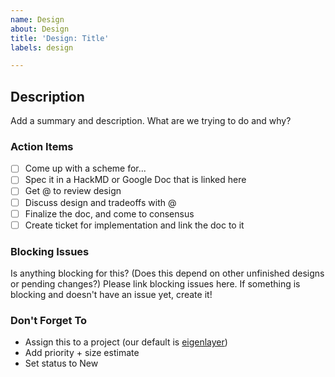 ```yaml
---
name: Design
about: Design
title: 'Design: Title'
labels: design

---
```


## Description
Add a summary and description. What are we trying to do and why?

### Action Items
- [ ] Come up with a scheme for...
- [ ] Spec it in a HackMD or Google Doc that is linked here
- [ ] Get @ to review design
- [ ] Discuss design and tradeoffs with @
- [ ] Finalize the doc, and come to consensus
- [ ] Create ticket for implementation and link the doc to it

### Blocking Issues
Is anything blocking for this? (Does this depend on other unfinished designs or pending changes?)
Please link blocking issues here. If something is blocking and doesn't have an issue yet, create it!

### Don't Forget To
* Assign this to a project (our default is [eigenlayer](https://github.com/orgs/Layr-Labs/projects/3/))
* Add priority + size estimate
* Set status to New
